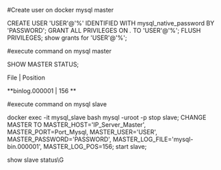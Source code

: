 #Create user on docker mysql master

CREATE USER 'USER'@'%' IDENTIFIED WITH mysql_native_password BY 'PASSWORD';
GRANT ALL PRIVILEGES ON *.* TO 'USER'@'%';
FLUSH PRIVILEGES;
show grants for 'USER'@'%';


#execute command on mysql master

SHOW MASTER STATUS;

File          |      Position

**binlog.000001 |      156	**

#execute command on  mysql slave

docker exec -it mysql_slave bash
mysql -uroot -p 
stop slave;
CHANGE MASTER TO MASTER_HOST='IP_Server_Master', MASTER_PORT=Port_Mysql, MASTER_USER='USER', MASTER_PASSWORD='PASSWORD', MASTER_LOG_FILE='mysql-bin.000001', MASTER_LOG_POS=156;
start slave;


show slave status\G
